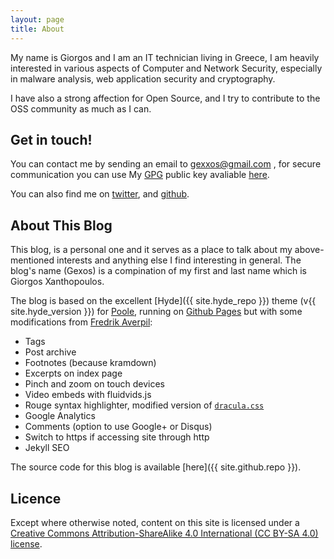 ```yaml
---
layout: page
title: About
---
```


My name is Giorgos and I am an IT technician living in Greece, I am heavily interested in various aspects of Computer and Network Security, especially in malware analysis, web application security and cryptography.

I have also a strong affection for Open Source, and I try to contribute to the OSS community as much as I can.


## Get in touch!

You can contact me by sending an email to [gexxos@gmail.com]() , for secure communication you can use My [GPG](https://www.gnupg.org/) public key avaliable [here](https://gist.github.com/Gexos/b76f0a80e900c2ebffcdd3040af03533).

You can also find me on [twitter](https://twitter.com/theGexos), and [github](https://github.com/Gexos).


## About This Blog
 
This blog, is a personal one and it serves as a place to talk about my above-mentioned interests and anything else I find interesting in general. The blog's name (Gexos) is a compination of my first and last name which is Giorgos Xanthopoulos.

The blog is based on the excellent [Hyde]({{ site.hyde_repo }}) theme (v{{ site.hyde_version }}) for [Poole](http://getpoole.com), running on [Github Pages](https://pages.github.com) but with some modifications from [Fredrik Averpil](https://github.com/fredrikaverpil/fredrikaverpil.github.io):

- Tags
- Post archive
- Footnotes (because kramdown)
- Excerpts on index page
- Pinch and zoom on touch devices
- Video embeds with fluidvids.js
- Rouge syntax highlighter, modified version of [`dracula.css`](https://github.com/dracula/pygments)
- Google Analytics
- Comments (option to use Google+ or Disqus)
- Switch to https if accessing site through http
- Jekyll SEO

The source code for this blog is available [here]({{ site.github.repo }}).


## Licence

Except where otherwise noted, content on this site is licensed under a [Creative Commons Attribution-ShareAlike 4.0 International (CC BY-SA 4.0) license](https://creativecommons.org/licenses/by-sa/4.0/).
